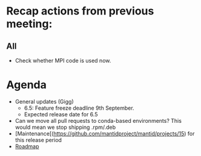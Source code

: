 # Recap actions from previous meeting:

## All
- Check whether MPI code is used now.


# Agenda
- General updates (Gigg)
  - 6.5: Feature freeze deadline 9th September.
  - Expected release date for 6.5
- Can we move all pull requests to conda-based environments? This would mean we stop shipping .rpm/.deb
- [Maintenance[(https://github.com/mantidproject/mantid/projects/15) for this release period
- [Roadmap](https://github.com/mantidproject/roadmap/projects/1)
